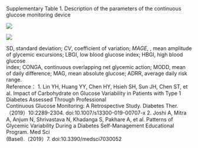 Supplementary Table 1. Description of the parameters of the continuous glucose monitoring device   

![](images/d28779599488a57747f9ac1ecb2997d7bb799389ec4f8c837918f227992cceeb.jpg)  

![](images/380b2ea1004e3db5fdf69b86c80622dccae80c0848150feb8948148274c2227e.jpg)  

SD, standard deviation; $C V,$ coefficient of variation; $M A G E,$ , mean amplitude of glycemic excursions; LBGI, low blood glucose index; HBGI, high blood glucose   
index; CONGA, continuous overlapping net glycemic action; MODD, mean of daily difference; MAG, mean absolute glucose; ADRR, average daily risk range.   
Reference： 1.  Lin YH, Huang YY, Chen HY, Hsieh SH, Sun JH, Chen ST, et al. Impact of Carbohydrate on Glucose Variability in Patients with Type 1 Diabetes Assessed Through Professional   
Continuous Glucose Monitoring: A Retrospective Study. Diabetes Ther.（2019）10:2289-2304. doi:10.1007/s13300-019-00707-x 2.  Joshi A, Mitra A, Anjum N, Shrivastava N, Khadanga S, Pakhare A, et al. Patterns of Glycemic Variability During a Diabetes Self-Management Educational Program. Med Sci   
(Basel).（2019）7. doi:10.3390/medsci7030052  